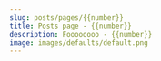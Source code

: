 ```yaml
---
slug: posts/pages/{{number}}
title: Posts page - {{number}}
description: Foooooooo - {{number}}  
image: images/defaults/default.png
---
```

